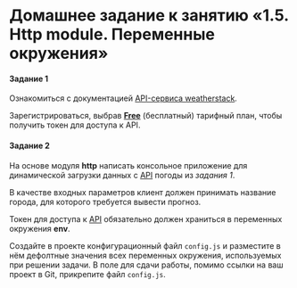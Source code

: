 # Домашнее задание к занятию «1.5. Http module. Переменные окружения»

#### Задание 1
Ознакомиться с документацией [API-сервиса weatherstack](https://weatherstack.com/documentation).

Зарегистрироваться, выбрав [**Free**](https://weatherstack.com/signup/free) (бесплатный) тарифный план, чтобы получить токен для доступа к API.

#### Задание 2
На основе модуля **http** написать консольное приложение для динамической загрузки данных с [API](https://weatherstack.com/) погоды из *задания 1*.

В качестве входных параметров клиент должен принимать название города, для которого требуется вывести прогноз.

Токен для доступа к [API](https://weatherstack.com/) обязательно должен храниться в переменных окружения **env**.

Создайте в проекте конфигурационный файл `config.js` и разместите в нём дефолтные значения всех переменных окружения, используемых при решении задачи. В поле для сдачи работы, помимо ссылки на ваш проект в Git, прикрепите файл `config.js`.
